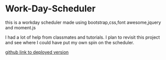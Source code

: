 # Work-Day-Scheduler
this is a workday scheduler made using bootstrap,css,font awesome,jquery and moment.js

I had a lot of help from classmates and tutorials. I plan to revisit this project and see where I could have put my own spin on the scheduler.

[github link to deployed version](https://zaguilar.github.io/Work-Day-Scheduler/.)


